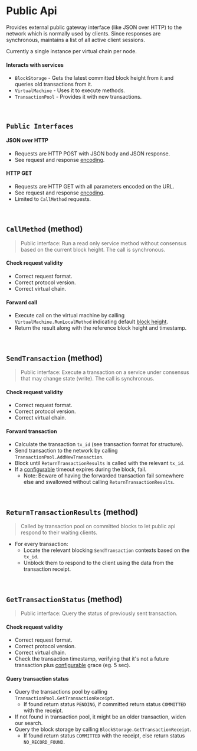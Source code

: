 # Public Api

Provides external public gateway interface (like JSON over HTTP) to the network which is normally used by clients. Since responses are synchronous, maintains a list of all active client sessions.

Currently a single instance per virtual chain per node.

#### Interacts with services

* `BlockStorage` - Gets the latest committed block height from it and queries old transactions from it.
* `VirtualMachine` - Uses it to execute methods.
* `TransactionPool` - Provides it with new transactions.

&nbsp;
## `Public Interfaces`

#### JSON over HTTP
* Requests are HTTP POST with JSON body and JSON response.
* See request and response [encoding](../../interfaces/protocol/encoding/public-api/json-over-http.md).

#### HTTP GET
* Requests are HTTP GET with all parameters encoded on the URL.
* See request and response [encoding](../../interfaces/protocol/encoding/public-api/http-get.md).
* Limited to `CallMethod` requests.

&nbsp;
## `CallMethod` (method)

> Public interface: Run a read only service method without consensus based on the current block height. The call is synchronous.

#### Check request validity
* Correct request format.
* Correct protocol version.
* Correct virtual chain.

#### Forward call
* Execute call on the virtual machine by calling `VirtualMachine.RunLocalMethod` indicating default [block height](../../terminology.md).
* Return the result along with the reference block height and timestamp.

&nbsp;
## `SendTransaction` (method)

> Public interface: Execute a transaction on a service under consensus that may change state (write). The call is synchronous.

#### Check request validity
* Correct request format.
* Correct protocol version.
* Correct virtual chain.

#### Forward transaction
* Calculate the transaction `tx_id` (see transaction format for structure).
* Send transaction to the network by calling `TransactionPool.AddNewTransaction`.
* Block until `ReturnTransactionResults` is called with the relevant `tx_id`.
* If a [configurable](../config/services.md) timeout expires during the block, fail.
  * Note: Beware of having the forwarded transaction fail somewhere else and swallowed without calling `ReturnTransactionResults`.

&nbsp;
## `ReturnTransactionResults` (method)

> Called by transaction pool on committed blocks to let public api respond to their waiting clients.

* For every transaction:
  * Locate the relevant blocking `SendTransaction` contexts based on the `tx_id`.
  * Unblock them to respond to the client using the data from the transaction receipt.

&nbsp;
## `GetTransactionStatus` (method)

> Public interface: Query the status of previously sent transaction.

#### Check request validity
* Correct request format.
* Correct protocol version.
* Correct virtual chain.
* Check the transaction timestamp, verifying that it's not a future transaction plus [configurable](../config/services.md) grace (eg. 5 sec).

#### Query transaction status
* Query the transactions pool by calling `TransactionPool.GetTransactionReceipt`.
  * If found return status `PENDING`, if committed return status `COMMITTED` with the receipt.
* If not found in transaction pool, it might be an older transaction, widen our search.
* Query the block storage by calling `BlockStorage.GetTransactionReceipt`.
  * If found return status `COMMITTED` with the receipt, else return status `NO_RECORD_FOUND`.
